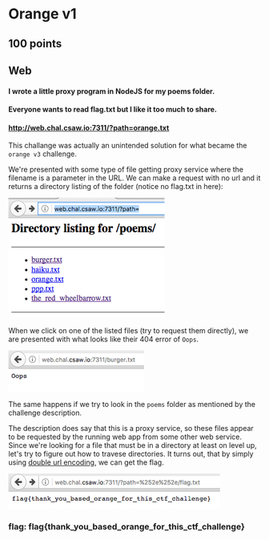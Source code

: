 # Orange v1
## 100 points
## Web

#### I wrote a little proxy program in NodeJS for my poems folder.
#### Everyone wants to read flag.txt but I like it too much to share.
#### http://web.chal.csaw.io:7311/?path=orange.txt

This challange was actually an unintended solution for what became the 
`orange v3` challenge.

We're presented with some type of file getting proxy service where the filename
is a parameter in the URL. We can make a request with no url and it returns a
directory listing of the folder (notice no flag.txt in here):

![IMG 1](img/img1.png)

When we click on one of the listed files (try to request them directly), we are
presented with what looks like their 404 error of `Oops`.

![IMG 2](img/img2.png)

The same happens if we try to look in the `poems` folder as mentioned by the
challenge description.

The description does say that this is a proxy service, so these files appear to
be requested by the running web app from some other web service. Since we're
looking for a file that must be in a directory at least on level up, let's try
to figure out how to travese directories. It turns out, that by simply using 
[double url encoding](https://www.owasp.org/index.php/Double_Encoding), we can get the flag.

![IMG 3](img/img3.png)

### flag: flag{thank_you_based_orange_for_this_ctf_challenge}